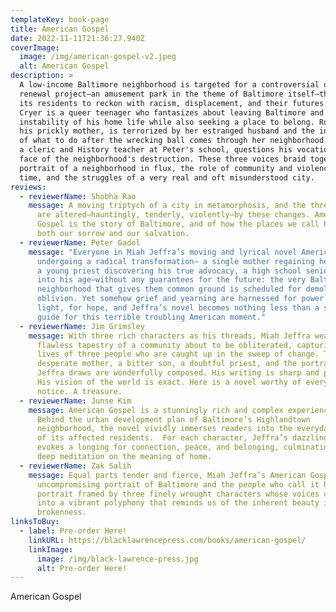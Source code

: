 ```yaml
---
templateKey: book-page
title: American Gospel
date: 2022-11-11T21:36:27.940Z
coverImage:
  image: /img/american-gospel-v2.jpeg
  alt: American Gospel
description: >
  A low-income Baltimore neighborhood is targeted for a controversial urban
  renewal project—an amusement park in the theme of Baltimore itself—that forces
  its residents to reckon with racism, displacement, and their futures. Peter
  Cryer is a queer teenager who fantasizes about leaving Baltimore and the
  instability of his home life while also seeking a place to belong. Ruth Anne,
  his prickly mother, is terrorized by her estranged husband and the indecision
  of what to do after the wrecking ball comes through her neighborhood. Thomas,
  a cleric and History teacher at Peter's school, questions his vocation in the
  face of the neighborhood's destruction. These three voices braid together a
  portrait of a neighborhood in flux, the role of community and violence in our
  time, and the struggles of a very real and oft misunderstood city.
reviews:
  - reviewerName: Shobha Rao
    message: A moving triptych of a city in metamorphosis, and the three lives that
      are altered—hauntingly, tenderly, violently—by these changes. American
      Gospel is the story of Baltimore, and of how the places we call home are
      both our sorrow and our salvation.
  - reviewerName: Peter Gadol
    message: "Everyone in Miah Jeffra’s moving and lyrical novel American Gospel is
      undergoing a radical transformation— a single mother regaining her agency,
      a young priest discovering his true advocacy, a high school senior coming
      into his age—without any guarantees for the future: the very Baltimore
      neighborhood that gives them common ground is scheduled for demolition and
      oblivion. Yet somehow grief and yearning are harnessed for power and
      light, for hope, and Jeffra’s novel becomes nothing less than a survival
      guide for this terrible troubling American moment."
  - reviewerName: Jim Grimsley
    message: With three rich characters as his threads, Miah Jeffra weaves a
      flawless tapestry of a community about to be obliterated, capturing the
      lives of three people who are caught up in the sweep of change. They are a
      desperate mother, a bitter son, a doubtful priest, and the portraits
      Jeffra draws are wonderfully composed. His writing is sharp and powerful.
      His vision of the world is exact. Here is a novel worthy of everyone’s
      notice. A treasure.
  - reviewerName: Junse Kim
    message: American Gospel is a stunningly rich and complex experience of Place.
      Behind the urban development plan of Baltimore’s Highlandtown
      neighborhood, the novel vividly immerses readers into the everyday lives
      of its affected residents.  For each character, Jeffra’s dazzling prose
      evokes a longing for connection, peace, and belonging, culminating in a
      deep meditation on the meaning of home.
  - reviewerName: Zak Salih
    message: Equal parts tender and fierce, Miah Jeffra’s American Gospel is an
      uncompromising portrait of Baltimore and the people who call it home—a
      portrait framed by three finely wrought characters whose voices converge
      into a vibrant polyphony that reminds us of the inherent beauty in our
      brokenness.
linksToBuy:
  - label: Pre-order Here!
    linkURL: https://blacklawrencepress.com/books/american-gospel/
    linkImage:
      image: /img/black-lawrence-press.jpg
      alt: Pre-order Here!
---
```

A﻿merican Gospel